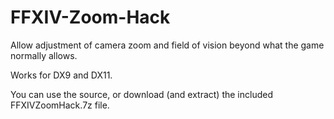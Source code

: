 # FFXIV-Zoom-Hack
Allow adjustment of camera zoom and field of vision beyond what the game normally allows.

Works for DX9 and DX11.

You can use the source, or download (and extract) the included FFXIVZoomHack.7z file.
